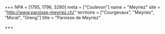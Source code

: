 +++
NPA = [1795, 1796, 3280]
meta = ["Coulevon"]
name = "Meyriez"
site = "http://www.paroisse-meyriez.ch/"
territoire = ["Courgevaux", "Meyriez", "Morat", "Greng"]
title = "Paroisse de Meyriez"

+++
